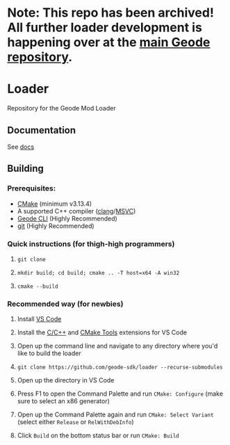 # Note: This repo has been archived! All further loader development is happening over at the [main Geode repository](https://github.com/geode-sdk/geode).

# Loader

Repository for the Geode Mod Loader

## Documentation

See [docs](https://geode-sdk.github.io/docs/)

## Building

### Prerequisites: 

 * [CMake](https://cmake.org/download/) (minimum v3.13.4)
 * A supported C++ compiler ([clang](https://releases.llvm.org/)/[MSVC](https://visualstudio.microsoft.com/downloads/))
 * [Geode CLI](https://github.com/geode-sdk/cli) (Highly Recommended)
 * [git](https://git-scm.com/downloads) (Highly Recommended)

### Quick instructions (for thigh-high programmers)

1. `git clone`

2. `mkdir build; cd build; cmake .. -T host=x64 -A win32`

3. `cmake --build`

### Recommended way (for newbies)

1. Install [VS Code](https://code.visualstudio.com/)

2. Install the [C/C++](https://marketplace.visualstudio.com/items?itemName=ms-vscode.cpptools) and [CMake Tools](https://marketplace.visualstudio.com/items?itemName=ms-vscode.cmake-tools) extensions for VS Code

3. Open up the command line and navigate to any directory where you'd like to build the loader

4. `git clone https://github.com/geode-sdk/loader --recurse-submodules`

5. Open up the directory in VS Code

6. Press F1 to open the Command Palette and run `CMake: Configure` (make sure to select an x86 generator)

7. Open up the Command Palette again and run `CMake: Select Variant` (select either `Release` or `RelWithDebInfo`)

8. Click `Build` on the bottom status bar or run `CMake: Build`


